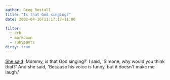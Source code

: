 ```yaml
---
author: Greg Restall
title: "Is that God singing?"
date: 2002-04-16T11:17:17+11:00

filter:
  - erb
  - markdown
  - rubypants
dirty: true
---
```


<p><a href="http://www.tmtm.com/sam/articles/reviews.cgi/11">She said</a> 'Mommy, is that God singing?' I said, 'Simone, why would you think that?' And she said, 'Because his voice is funny, but it doesn't make me laugh.'</p>




